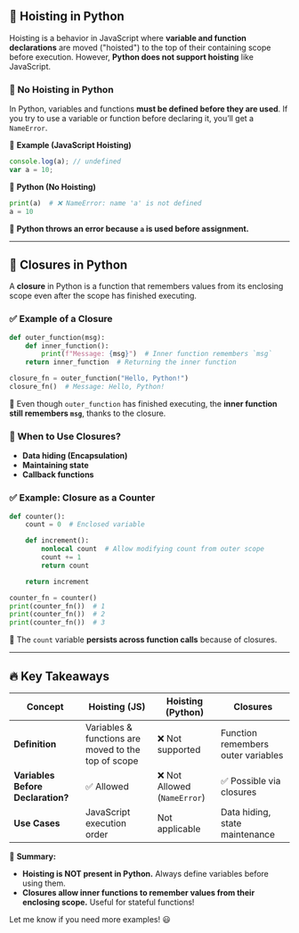 ## **🔹 Hoisting in Python**
Hoisting is a behavior in JavaScript where **variable and function declarations** are moved ("hoisted") to the top of their containing scope before execution. However, **Python does not support hoisting** like JavaScript.

### **🚫 No Hoisting in Python**
In Python, variables and functions **must be defined before they are used**. If you try to use a variable or function before declaring it, you’ll get a `NameError`.

🔹 **Example (JavaScript Hoisting)**  
```javascript
console.log(a); // undefined
var a = 10;
```
🔹 **Python (No Hoisting)**
```python
print(a)  # ❌ NameError: name 'a' is not defined
a = 10
```
📌 **Python throws an error because `a` is used before assignment.**

---

## **🔹 Closures in Python**
A **closure** in Python is a function that remembers values from its enclosing scope even after the scope has finished executing.

### **✅ Example of a Closure**
```python
def outer_function(msg):
    def inner_function():
        print(f"Message: {msg}")  # Inner function remembers `msg`
    return inner_function  # Returning the inner function

closure_fn = outer_function("Hello, Python!")
closure_fn()  # Message: Hello, Python!
```
📌 Even though `outer_function` has finished executing, the **inner function still remembers `msg`**, thanks to the closure.

### **🔹 When to Use Closures?**
- **Data hiding (Encapsulation)**
- **Maintaining state**
- **Callback functions**

### **✅ Example: Closure as a Counter**
```python
def counter():
    count = 0  # Enclosed variable

    def increment():
        nonlocal count  # Allow modifying count from outer scope
        count += 1
        return count

    return increment

counter_fn = counter()
print(counter_fn())  # 1
print(counter_fn())  # 2
print(counter_fn())  # 3
```
📌 The `count` variable **persists across function calls** because of closures.

---

## **🔥 Key Takeaways**
| Concept | Hoisting (JS) | Hoisting (Python) | Closures |
|---------|--------------|----------------|---------|
| **Definition** | Variables & functions are moved to the top of scope | ❌ Not supported | Function remembers outer variables |
| **Variables Before Declaration?** | ✅ Allowed | ❌ Not Allowed (`NameError`) | ✅ Possible via closures |
| **Use Cases** | JavaScript execution order | Not applicable | Data hiding, state maintenance |

🚀 **Summary:**  
- **Hoisting is NOT present in Python.** Always define variables before using them.  
- **Closures allow inner functions to remember values from their enclosing scope.** Useful for stateful functions!  

Let me know if you need more examples! 😃